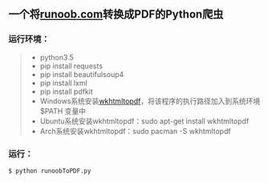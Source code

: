 ﻿
##  一个将[runoob.com](http://www.runoob.com)转换成PDF的Python爬虫

### 运行环境：
> * python3.5
> * pip install requests
> * pip install beautifulsoup4
> * pip install lxml
> * pip install pdfkit
> * Windows系统安装[wkhtmltopdf](http://wkhtmltopdf.org/downloads.html)，将该程序的执行路径加入到系统环境 $PATH 变量中
> * Ubuntu系统安装wkhtmltopdf：sudo apt-get install wkhtmltopdf
> * Arch系统安装wkhtmltopdf：sudo pacman -S wkhtmltopdf

### 运行：
```shell
$ python runoobToPDF.py
```